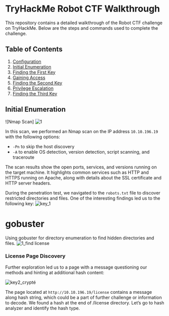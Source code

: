 # TryHackMe Robot CTF Walkthrough

This repository contains a detailed walkthrough of the Robot CTF challenge on TryHackMe. Below are the steps and commands used to complete the challenge.

## Table of Contents
1. [Configuration](#configuration)
2. [Initial Enumeration](#initial-enumeration)
3. [Finding the First Key](#finding-the-first-key)
4. [Gaining Access](#gaining-access)
5. [Finding the Second Key](#finding-the-second-key)
6. [Privilege Escalation](#privilege-escalation)
7. [Finding the Third Key](#finding-the-third-key)

## Initial Enumeration

![Nmap Scan]
![1](https://github.com/HamzaElatmani/Writeup_robots_tryhackme/assets/149976343/2dbbac54-05bb-44f4-8ba5-48f4286cc602)

In this scan, we performed an Nmap scan on the IP address `10.10.196.19` with the following options:
- `-Pn` to skip the host discovery
- `-A` to enable OS detection, version detection, script scanning, and traceroute

The scan results show the open ports, services, and versions running on the target machine. It highlights common services such as HTTP and HTTPS running on Apache, along with details about the SSL certificate and HTTP server headers.

During the penetration test, we navigated to the `robots.txt` file to discover restricted directories and files. One of the interesting findings led us to the following key:
![key_1](https://github.com/HamzaElatmani/Writeup_robots_tryhackme/assets/149976343/9dd6bbaa-f227-4df4-acb4-d883fd2d2969)

# gobuster 
Using gobuster for directory enumeration to find hidden directories and files.
![1_find license](https://github.com/HamzaElatmani/Writeup_robots_tryhackme/assets/149976343/646dc400-e841-44d6-99f2-3251caa55f60)

### License Page Discovery

Further exploration led us to a page with a message questioning our methods and hinting at additional hash content:

![key2_crypté](https://github.com/HamzaElatmani/Writeup_robots_tryhackme/assets/149976343/3de902d6-6d55-4ef3-b3ed-7e05cfd2a2a8)


The page located at `http://10.10.196.19/license` contains a message along hash string, which could be a part of further challenge or information to decode.
We found a hash at the end of /license directory. Let’s go to hash analyzer and identify the hash type.






